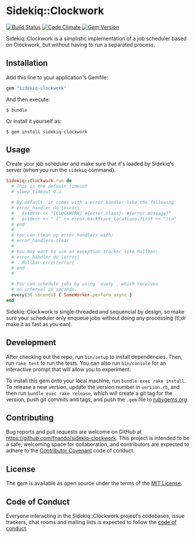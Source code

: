 # Sidekiq::Clockwork

[![Build Status](https://travis-ci.org/fnando/sidekiq-clockwork.svg)](https://travis-ci.org/fnando/sidekiq-clockwork)
[![Code Climate](https://codeclimate.com/github/fnando/sidekiq-clockwork/badges/gpa.svg)](https://codeclimate.com/github/fnando/sidekiq-clockwork)
[![Gem Version](https://badge.fury.io/rb/sidekiq-clockwork.svg)](http://badge.fury.io/rb/sidekiq-clockwork)

Sidekiq::Clockwork is a simplistic implementation of a job scheduler based on
Clockwork, but without having to run a separated process.

## Installation

Add this line to your application's Gemfile:

```ruby
gem "sidekiq-clockwork"
```

And then execute:

    $ bundle

Or install it yourself as:

    $ gem install sidekiq-clockwork

## Usage

Create your job scheduler and make sure that it's loaded by Sidekiq's server
(when you run the `sidekiq` command).

```ruby
Sidekiq::Clockwork.run do
  # This is the default timeout
  # sleep_timeout 0.1

  # By default, it comes with a error handler like the following:
  # error_handler do |error|
  #   $stderr << "[CLOCKWORK] #{error.class}: #{error.message}"
  #   $stderr << " (" << error.backtrace_locations.first << ")\n"
  # end
  #
  # You can clean up error handlers with:
  # error_handlers.clear
  #
  # You may want to use an exception tracker like Rollbar:
  # error_handler do |error|
  #   Rollbar.error(error)
  # end
  #

  # You can schedule jobs by using `every`, which receives
  # an interval in seconds.
  every(30.seconds) { SomeWorker.perform_async }
end
```

Sidekiq::Clockwork is single-threaded and sequencial by design, so make sure
your scheduler only enqueue jobs without doing any processing (tl;dr make it as
fast as you can).

## Development

After checking out the repo, run `bin/setup` to install dependencies. Then, run
`rake test` to run the tests. You can also run `bin/console` for an interactive
prompt that will allow you to experiment.

To install this gem onto your local machine, run `bundle exec rake install`. To
release a new version, update the version number in `version.rb`, and then run
`bundle exec rake release`, which will create a git tag for the version, push
git commits and tags, and push the `.gem` file to
[rubygems.org](https://rubygems.org).

## Contributing

Bug reports and pull requests are welcome on GitHub at
https://github.com/fnando/sidekiq-clockwork. This project is intended to be a
safe, welcoming space for collaboration, and contributors are expected to adhere
to the [Contributor Covenant](http://contributor-covenant.org) code of conduct.

## License

The gem is available as open source under the terms of the
[MIT License](https://opensource.org/licenses/MIT).

## Code of Conduct

Everyone interacting in the Sidekiq::Clockwork project’s codebases, issue
trackers, chat rooms and mailing lists is expected to follow the
[code of conduct](https://github.com/fnando/sidekiq-clockwork/blob/main/CODE_OF_CONDUCT.md).
